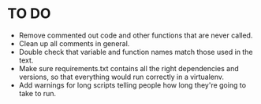 # TO DO
* Remove commented out code and other functions that are never called.
* Clean up all comments in general.
* Double check that variable and function names match those used in the text.
* Make sure requirements.txt contains all the right dependencies and versions, so that everything would run correctly in a virtualenv.
* Add warnings for long scripts telling people how long they're going to take to run.
